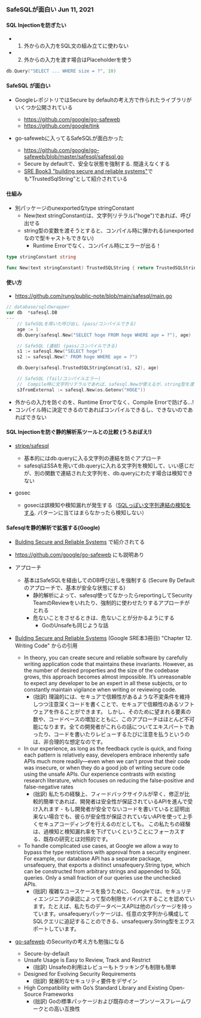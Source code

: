 ### SafeSQLが面白い Jun 11, 2021
#### SQL Injectionを防ぎたい
- 1. 外からの入力をSQL文の組み立てに使わない
- 2. 外からの入力を渡す場合はPlaceholderを使う
```go
db.Query("SELECT ... WHERE size = ?", 10)
```

#### SafeSQL が面白い
- GoogleレポジトリではSecure by defaultの考え方で作られたライブラリがいくつか公開されている
  - https://github.com/google/go-safeweb
  - https://github.com/google/tink

- go-safewebに入ってるSafeSQLが面白かった
  - https://github.com/google/go-safeweb/blob/master/safesql/safesql.go
  - Secure by defaultで、安全な状態を強制する. 間違えなくする
  - [SRE Book3 "building secure and reliable systems"](https://static.googleusercontent.com/media/sre.google/en//static/pdf/building_secure_and_reliable_systems.pdf)でも"TrustedSqlString"として紹介されている

#### 仕組み
- 別パッケージのunexportedなtype stringConstant
  - New(text stringConstant)は、文字列リテラル("hoge")であれば、呼び出せる
  - string型の変数を渡そうとすると、コンパイル時に弾かれる(unexportedなので型キャストもできない)
    - Runtime Errorでなく、コンパイル時にエラーが出る！
```go
type stringConstant string

func New(text stringConstant) TrustedSQLString { return TrustedSQLString{string(text)} }
```

#### 使い方
- https://github.com/rung/public-note/blob/main/safesql/main.go
```go
// database/sqlのwrapper
var db  *safesql.DB
---
	// SafeSQLを用いた呼び出し (pass/コンパイルできる)
	age := 1
	db.Query(safesql.New("SELECT hoge FROM hoge WHERE age = ?"), age)

	// SafeSQL (連結) (pass/コンパイルできる)
	s1 := safesql.New("SELECT hoge")
	s2 := safesql.New(" FROM hoge WHERE age = ?")

	db.Query(safesql.TrustedSQLStringConcat(s1, s2), age)

	// SafeSQL (fail/コンパイルエラー)
	//  Compile時に文字列リテラルであれば、safesql.Newが使えるが、string型を渡す形だと使えない
	s3fromExternal := safesql.New(os.Getenv("HOGE"))
```
- 外からの入力を防ぐのを、Runtime Errorでなく、Compile Errorで防げる...!
- コンパイル時に決定できるのであればコンパイルできるし、できないのであればできない

#### SQL Injectionを防ぐ静的解析系ツールとの比較 (うろおぼえ!)
- [stripe/safesql](https://github.com/stripe/safesql)
  - 基本的にはdb.queryに入る文字列の連結を防ぐアプローチ
  - safesqlはSSAを用いてdb.queryに入れる文字列を検知して、いい感じだが、別の関数で連結された文字列を、db.queryにわたす場合は検知できない

- gosec
  - gosecは誤検知や検知漏れが発生する（[SQLっぽい文字列連結の検知をする](https://github.com/securego/gosec/blob/e3dffd64501211e83308009841047d9c8c4964d2/rules/sql.go#L128). パターンに当てはまらなかったら検知しない）

#### Safesqlを静的解析で拡張する(Google)
- [Bulding Secure and Reliable Systems](https://sre.google/books/building-secure-reliable-systems/) で紹介されてる
- https://github.com/google/go-safeweb にも説明あり

- アプローチ
  - 基本はSafeSQLを経由してのDB呼び出しを強制する (Secure By Defaultのアプローチで、基本が安全な状態にする)
    - 静的解析によって、safesql使ってなかったらreportingしてSecurity TeamのReviewをいれたり、強制的に使わせたりするアプローチがとれる
    - 危ないことをさせるときは、危ないことが分かるようにする
      - GoのUnsafeも同じような話

- [Bulding Secure and Reliable Systems](https://sre.google/books/building-secure-reliable-systems/) (Google SRE本3冊目) "Chapter 12. Writing Code" からの引用
  - In theory, you can create secure and reliable software by carefully writing application code that maintains these invariants. However, as the number of desired properties and the size of the codebase grows, this approach becomes almost impossible. It’s unreasonable to expect any developer to be an expert in all these subjects, or to constantly maintain vigilance when writing or reviewing code.
    - (拙訳) 理論的には、セキュアで信頼性があるような不変条件を維持しつつ注意深くコードを書くことで、セキュアで信頼性のあるソフトウェアを作ることができます。 しかし、そのために望まれる要素の数や、コードベースの増加とともに、このアプローチはほとんど不可能になります。全ての開発者がこれらの話についてエキスパートであったり、コードを書いたりレビューするたびに注意を払うというのは、非合理的な想定なのです。
  - In our experience, as long as the feedback cycle is quick, and fixing each pattern is relatively easy, developers embrace inherently safe APIs much more readily—even when we can’t prove that their code was insecure, or when they do a good job of writing secure code using the unsafe APIs. Our experience contrasts with existing research literature, which focuses on reducing the false-positive and false-negative rates
    - (拙訳) 私たちの経験上、フィードバックサイクルが早く、修正が比較的簡単であれば、開発者は安全性が保証されているAPIを進んで受け入れます - もし開発者が安全でないコードを書いていると証明出来ない場合でも、彼らが安全性が保証されていないAPIを使って上手くセキュアコーディングを行えるのだとしても。 この私たちの経験は、過検知と検知漏れ率を下げていくということにフォーカスする、既存の研究とは対照的です。
  - To handle complicated use cases, at Google we allow a way to bypass the type restrictions with approval from a security engineer. For example, our database API has a separate package, unsafequery, that exports a distinct unsafequery.String type, which can be constructed from arbitrary strings and appended to SQL queries. Only a small fraction of our queries use the unchecked APIs.
    - (拙訳) 複雑なユースケースを扱うために、Googleでは、セキュリティエンジニアの承認によって型の制限をバイパスすることを認めています。たとえば、私たちのデータベースAPIは他のパッケージを持っています。unsafequeryパッケージは、任意の文字列から構成してSQLクエリに追記することのできる、unsafequery.String型をエクスポートしています。

- [go-safeweb](https://github.com/google/go-safeweb) のSecurityの考え方も勉強になる
  - Secure-by-default
  - Unsafe Usage is Easy to Review, Track and Restrict
    - (拙訳) Unsafeの利用はレビューもトラッキングも制限も簡単
  - Designed for Evolving Security Requirements
    - (拙訳) 発展的なセキュリティ要件をデザイン
  - High Compatibility with Go’s Standard Library and Existing Open-Source Frameworks
    - (拙訳) Goの標準パッケージおよび既存のオープンソースフレームワークとの高い互換性
  
